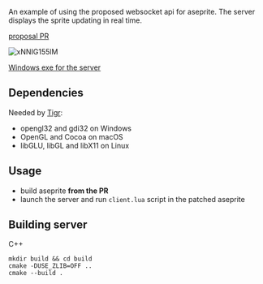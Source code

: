 An example of using the proposed websocket api for aseprite. The server displays the sprite updating in real time.

[proposal PR](https://github.com/aseprite/aseprite/pull/2980)

![xNNIG155lM](https://user-images.githubusercontent.com/49268426/135765267-6e77fefe-7fa0-45eb-8a9b-9525d6713caf.gif)

[Windows exe for the server](https://github.com/lampysprites/aseprite-interprocessing-demo/releases)

## Dependencies

Needed by [Tigr](https://github.com/erkkah/tigr):

- opengl32 and gdi32 on Windows
- OpenGL and Cocoa on macOS
- libGLU, libGL and libX11 on Linux

## Usage
 - build aseprite **from the PR**
 - launch the server and run `client.lua` script in the patched aseprite
## Building server
C++
```shell
mkdir build && cd build
cmake -DUSE_ZLIB=OFF ..
cmake --build .
```
